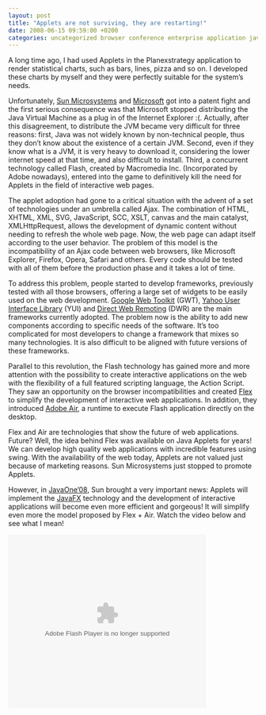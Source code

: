 ```yaml
---
layout: post
title: "Applets are not surviving, they are restarting!"
date: 2008-06-15 09:59:00 +0200
categories: uncategorized browser conference enterprise application java jvm web
---
```


A long time ago, I had used Applets in the Planexstrategy application to render statistical charts, such as bars, lines, pizza and so on. I developed these charts by myself and they were perfectly suitable for the system’s needs.

Unfortunately, <a href="http://www.sun.com/">Sun Microsystems</a> and <a href="http://www.microsoft.com/">Microsoft</a> got into a patent fight and the first serious consequence was that Microsoft stopped distributing the Java Virtual Machine as a plug in of the Internet Explorer :(. Actually, after this disagreement, to distribute the JVM became very difficult for three reasons: first, Java was not widely known by non-technical people, thus they don’t know about the existence of a certain JVM. Second, even if they know what is a JVM, it is very heavy to download it, considering the lower internet speed at that time, and also difficult to install. Third, a concurrent technology called Flash, created by Macromedia Inc. (Incorporated by Adobe nowadays), entered into the game to definitively kill the need for Applets in the field of interactive web pages.

The applet adoption had gone to a critical situation with the advent of a set of technologies under an umbrella called Ajax. The combination of HTML, XHTML, XML, SVG, JavaScript, SCC, XSLT, canvas and the main catalyst, XMLHttpRequest, allows the development of dynamic content without needing to refresh the whole web page. Now, the web page can adapt itself according to the user behavior. The problem of this model is the incompatibility of an Ajax code between web browsers, like Microsoft Explorer, Firefox, Opera, Safari and others. Every code should be tested with all of them before the production phase and it takes a lot of time. 

To address this problem, people started to develop frameworks, previously tested with all those browsers, offering a large set of widgets to be easily used on the web development. <a href="http://code.google.com/webtoolkit/">Google Web Toolkit</a> (GWT), <a href="http://developer.yahoo.com/yui/">Yahoo User Interface Library</a> (YUI) and <a href="http://getahead.org/dwr/overview/dwr">Direct Web Remoting</a> (DWR) are the main frameworks currently adopted. The problem now is the ability to add new components according to specific needs of the software. It’s too complicated for most developers to change a framework that mixes so many technologies. It is also difficult to be aligned with future versions of these frameworks.

Parallel to this revolution, the Flash technology has gained more and more attention with the possibility to create interactive applications on the web with the flexibility of a full featured scripting language, the Action Script. They saw an opportunity on the browser incompatibilities and created <a href="http://www.adobe.com/products/flex/">Flex</a> to simplify the development of interactive web applications. In addition, they introduced <a href="http://www.adobe.com/products/air/">Adobe Air</a>, a runtime to execute Flash application directly on the desktop.

Flex and Air are technologies that show the future of web applications. Future? Well, the idea behind Flex was available on Java Applets for years! We can develop high quality web applications with incredible features using swing. With the availability of the web today, Applets are not valued just because of marketing reasons. Sun Microsystems just stopped to promote Applets.

However, in <a href="http://www.javaone.com/">JavaOne’08</a>, Sun brought a very important news: Applets will implement the <a href="http://www.javafx.com/">JavaFX</a> technology and the development of interactive applications will become even more efficient and gorgeous! It will simplify even more the model proposed by Flex + Air. Watch the video below and see what I mean!

<object data="http://i.zdnet.com/flash/cnb_video.swf" height="350" type="application/x-shockwave-flash" width="400"><param name="FlashVars" value="vidFile=8n0507_Java_Applet.flv&amp;br=2&amp;autoplay=false&amp;still=http://i.zdnet.com/gallery/200561-400-300.jpg"/><param name="movie" value="http://i.zdnet.com/flash/cnb_video.swf"/><param name="wmode" value="transparent"/></object>
